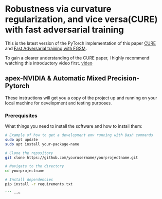 # Robustness via curvature regularization, and vice versa(CURE) with fast adversarial training

This is the latest version of the PyTorch implementation of this paper [CURE](https://arxiv.org/abs/1811.09716) and [Fast Adversarial training with FGSM](https://arxiv.org/abs/2001.03994).

To gain a clearer understanding of the CURE paper, I highly recommend watching this introductory video first. [video](https://portal.klewel.com/watch/webcast/valaiswallis-ai-workshop-5th-edition-interpreting-machine-learning/talk/14/)


## apex-NVIDIA & Automatic Mixed Precision-Pytorch 

These instructions will get you a copy of the project up and running on your local machine for development and testing purposes. 

### Prerequisites

What things you need to install the software and how to install them:

```bash
# Example of how to get a development env running with Bash commands
sudo apt update
sudo apt install your-package-name

# Clone the repository
git clone https://github.com/yourusername/yourprojectname.git

# Navigate to the directory
cd yourprojectname

# Install dependencies
pip install -r requirements.txt

``` --> 

